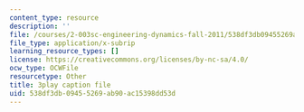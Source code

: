 ```yaml
---
content_type: resource
description: ''
file: /courses/2-003sc-engineering-dynamics-fall-2011/538df3db09455269ab90ac15398dd53d_OxcCPTc_bXw.vtt
file_type: application/x-subrip
learning_resource_types: []
license: https://creativecommons.org/licenses/by-nc-sa/4.0/
ocw_type: OCWFile
resourcetype: Other
title: 3play caption file
uid: 538df3db-0945-5269-ab90-ac15398dd53d
---
```

